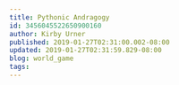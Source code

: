 ```yaml
---
title: Pythonic Andragogy
id: 3456045522650900160
author: Kirby Urner
published: 2019-01-27T02:31:00.002-08:00
updated: 2019-01-27T02:31:59.829-08:00
blog: world_game
tags: 
---
```


